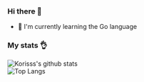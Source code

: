 ### Hi there 👋

- 🌱 I'm currently learning the Go language

<!--
**Korisss/Korisss** is a ✨ _special_ ✨ repository because its `README.md` (this file) appears on your GitHub profile.

Here are some ideas to get you started:

- 👯 I’m looking to collaborate on ...
- 🤔 I’m looking for help with ...
- 💬 Ask me about ...
- 📫 How to reach me: ...
- 😄 Pronouns: ...
-->

### My stats 👌

![Korisss's github stats](https://github-readme-stats.vercel.app/api?username=Korisss&show_icons=true&theme=tokyonight)
<br>
![Top Langs](https://github-readme-stats.vercel.app/api/top-langs/?username=Korisss&layout=compact&theme=tokyonight)
